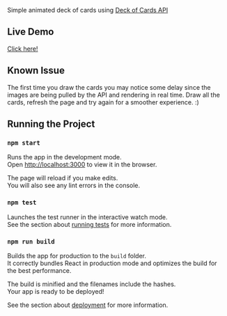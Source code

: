 Simple animated deck of cards using [Deck of Cards API](https://deckofcardsapi.com/)

## Live Demo

[Click here!](https://asterism0115.github.io/Frontend-Task/)

## Known Issue

The first time you draw the cards you may notice some delay since the images are being pulled by the API and rendering in real time. Draw all the cards, refresh the page and try again for a smoother experience. :)

## Running the Project

### `npm start`

Runs the app in the development mode.<br>
Open [http://localhost:3000](http://localhost:3000) to view it in the browser.

The page will reload if you make edits.<br>
You will also see any lint errors in the console.

### `npm test`

Launches the test runner in the interactive watch mode.<br>
See the section about [running tests](https://facebook.github.io/create-react-app/docs/running-tests) for more information.

### `npm run build`

Builds the app for production to the `build` folder.<br>
It correctly bundles React in production mode and optimizes the build for the best performance.

The build is minified and the filenames include the hashes.<br>
Your app is ready to be deployed!

See the section about [deployment](https://facebook.github.io/create-react-app/docs/deployment) for more information.
